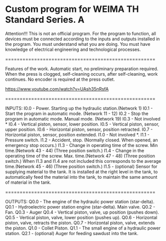 # Custom program for WEIMA TH Standard Series. A

Attention!!!
This is not an official program.
For the program to function, all devices must be connected according to the inputs and outputs installed in the program.
You must understand what you are doing.
You must have knowledge of electrical engineering and technological processes.

====================================================

Features of the work.
Automatic start, no preliminary preparation required.
When the press is clogged, self-cleaning occurs, after self-cleaning, work continues.
No encoder is required at the press outlet.

https://www.youtube.com/watch?v=UAsh35nRsfA

====================================================

INPUTS:
I0.0 - Power. Starting up the hydraulic station.(Network 1)
I0.1 - Start the program in automatic mode. (Network 11 - 12)
I0.2 - Stop the program in automatic mode. Manual mode. (Network 19)
I0.3 - Not involved *
I0.4 - Vertical piston, sensor, lower position.
I0.5 - Vertical piston, sensor, upper position.
I0.6 - Horizontal piston, sensor, position retracted.
I0.7 - Horizontal piston, sensor, position extended.
I1.0 - Not involved *.
I1.1 - Pressure switch.
I1.2 - Accident, stop. (Normally closed. When opened, an emergency stop occurs.)
I1.3 - Change in operating time of the screw. Min time.(Network 43 - 44) (Three position switch.)
I1.4 - Change in the operating time of the screw. Max. time.(Network 47 - 48) (Three position switch.)
When I1.3 and I1.4 are not included this corresponds to the average time.(Network 45 - 46) (Three position switch.)
I1.5 - (optional) Sensor for supplying material to the tank. It is installed at the right level in the tank, to automatically feed the material into the tank, to maintain the same amount of material in the tank.

====================================================

OUTPUTS:
Q0.0 - The engine of the hydraulic power station (star-delta).
Q0.1 - Hydroelectric power station engine (star-delta). Main valve.
Q0.2 - Fan.
Q0.3 - Auger
Q0.4 - Vertical piston, valve, up position (pushes down).
Q0.5 - Vertical piston, valve, lower position (pushes up).
Q0.6 - Horizontal piston, valve, retracts the piston.
Q0.7 - Horizontal piston, valve, extends the piston.
Q1.0 - Collet Piston.
Q1.1 - The small engine of a hydraulic power station.
Q2.1 - (optional) Auger for feeding sawdust into the tank.

